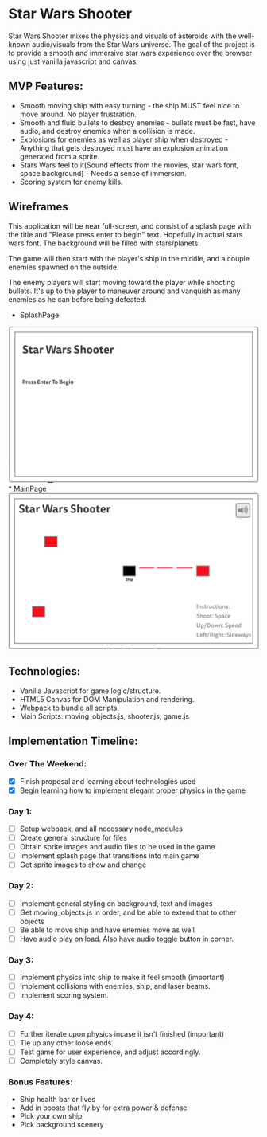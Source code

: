 # Star Wars Shooter

Star Wars Shooter mixes the physics and visuals of asteroids with the well-known audio/visuals from the Star Wars universe. The goal of the project is to provide a smooth and immersive star wars experience over the browser using just vanilla javascript and canvas.

## MVP Features:

* Smooth moving ship with easy turning - the ship MUST feel nice to move around. No player frustration.
* Smooth and fluid bullets to destroy enemies - bullets must be fast, have audio, and destroy enemies when a collision is made.
* Explosions for enemies as well as player ship when destroyed - Anything that gets destroyed must have an explosion animation generated from a sprite.
* Stars Wars feel to it(Sound effects from the movies, star wars font, space background) - Needs a sense of immersion.
* Scoring system for enemy kills.

## Wireframes

This application will be near full-screen, and consist of a splash page with the title and "Please press enter to begin" text. Hopefully in actual stars wars font. The background will be filled with stars/planets.

The game will then start with the player's ship in the middle, and a couple enemies spawned on the outside.

The enemy players will start moving toward the player while shooting bullets. It's up to the player to maneuver around and vanquish as many enemies as he can before being defeated.

* SplashPage
<img src='https://github.com/ameet01/star-wars-shooter/blob/master/docs/wireframe_splash.png' width='600px' />
* MainPage
<img src='https://github.com/ameet01/star-wars-shooter/blob/master/docs/wireframe_main.png' width='600px' />

## Technologies:

* Vanilla Javascript for game logic/structure.
* HTML5 Canvas for DOM Manipulation and rendering.
* Webpack to bundle all scripts.
* Main Scripts: moving_objects.js, shooter.js, game.js

## Implementation Timeline:

### Over The Weekend:
- [x] Finish proposal and learning about technologies used
- [x] Begin learning how to implement elegant proper physics in the game

### Day 1:
- [ ] Setup webpack, and all necessary node_modules
- [ ] Create general structure for files
- [ ] Obtain sprite images and audio files to be used in the game
- [ ] Implement splash page that transitions into main game
- [ ] Get sprite images to show and change

### Day 2:
- [ ] Implement general styling on background, text and images
- [ ] Get moving_objects.js in order, and be able to extend that to other objects
- [ ] Be able to move ship and have enemies move as well
- [ ] Have audio play on load. Also have audio toggle button in corner.

### Day 3:
- [ ] Implement physics into ship to make it feel smooth (important)
- [ ] Implement collisions with enemies, ship, and laser beams.
- [ ] Implement scoring system.

### Day 4:
- [ ] Further iterate upon physics incase it isn't finished (important)
- [ ] Tie up any other loose ends.
- [ ] Test game for user experience, and adjust accordingly.
- [ ] Completely style canvas.

### Bonus Features:

* Ship health bar or lives
* Add in boosts that fly by for extra power & defense
* Pick your own ship
* Pick background scenery
